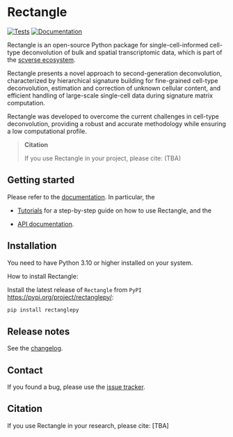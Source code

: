 # Rectangle

[![Tests][badge-tests]][link-tests]
[![Documentation][badge-docs]][link-docs]

[badge-tests]: https://img.shields.io/github/actions/workflow/status/ComputationalBiomedicineGroup/Rectangle/build.yaml?branch=main
[link-tests]: https://github.com/ComputationalBiomedicineGroup/Rectangle/actions/workflows/build.yaml
[badge-docs]: https://img.shields.io/readthedocs/rectanglepy

Rectangle is an open-source Python package for single-cell-informed cell-type deconvolution of bulk and spatial transcriptomic data, which is part of the [scverse ecosystem](https://scverse.org/packages/).

Rectangle presents a novel approach to second-generation deconvolution, characterized by hierarchical signature building for fine-grained cell-type deconvolution, estimation and correction of unknown cellular content, and efficient handling of large-scale single-cell data during signature matrix computation.

Rectangle was developed to overcome the current challenges in cell-type deconvolution, providing a robust and accurate methodology while ensuring a low computational profile.

> **Citation**
>
> If you use Rectangle in your project, please cite: (TBA)

## Getting started

Please refer to the [documentation][link-docs]. In particular, the

-   [Tutorials][link-docs/tutorials] for a step-by-step guide on how to use Rectangle, and the

-   [API documentation][link-api].

## Installation

You need to have Python 3.10 or higher installed on your system.

How to install Rectangle:

Install the latest release of `Rectangle` from `PyPI` <https://pypi.org/project/rectanglepy/>:

```bash
pip install rectanglepy
```

## Release notes

See the [changelog][changelog].

## Contact

If you found a bug, please use the [issue tracker][issue-tracker].

## Citation

If you use Rectangle in your research, please cite: [TBA]

[scverse-discourse]: https://discourse.scverse.org/
[issue-tracker]: https://github.com/ComputationalBiomedicineGroup/Rectangle/issues
[changelog]: https://rectanglepy.readthedocs.io/changelog.html
[link-docs]: https://Rectanglepy.readthedocs.io
[link-api]: https://rectanglepy.readthedocs.io/api.html
[link-docs/tutorials]: https://rectanglepy.readthedocs.io/notebooks/example.html
